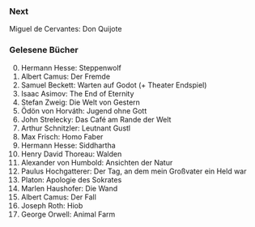 ### Next

Miguel de Cervantes: Don Quijote

### Gelesene Bücher

0. Hermann Hesse: Steppenwolf
0. Albert Camus: Der Fremde
0. Samuel Beckett: Warten auf Godot (+ Theater Endspiel)
0. Isaac Asimov: The End of Eternity
0. Stefan Zweig: Die Welt von Gestern
0. Ödön von Horváth: Jugend ohne Gott
0. John Strelecky: Das Café am Rande der Welt
0. Arthur Schnitzler: Leutnant Gustl
0. Max Frisch: Homo Faber
0. Hermann Hesse: Siddhartha
0. Henry David Thoreau: Walden
0. Alexander von Humbold: Ansichten der Natur
0. Paulus Hochgatterer: Der Tag, an dem mein Großvater ein Held war
0. Platon: Apologie des Sokrates
0. Marlen Haushofer: Die Wand
0. Albert Camus: Der Fall
0. Joseph Roth: Hiob
0. George Orwell: Animal Farm
